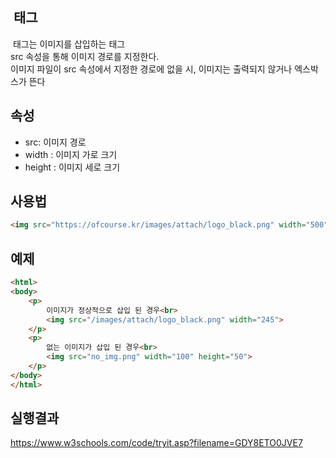 <img> 태그
------------------
<img> 태그는 이미지를 삽입하는 태그
<br>
src 속성을 통해 이미지 경로를 지정한다.
<br>
이미지 파일이 src 속성에서 지정한 경로에 없을 시, 이미지는 출력되지 않거나 엑스박스가 뜬다


속성
----------------
- src: 이미지 경로
- width : 이미지 가로 크기
- height : 이미지 세로 크기


사용법
-----------------
```html
<img src="https://ofcourse.kr/images/attach/logo_black.png" width="500" height="300">
```


예제
-------------------
```html
<html>
<body>
	<p>
		이미지가 정상적으로 삽입 된 경우<br>
		<img src="/images/attach/logo_black.png" width="245">
	</p>	
	<p>
		없는 이미지가 삽입 된 경우<br>
		<img src="no_img.png" width="100" height="50">
	</p>
</body>
</html>
```
실행결과
--------------------
https://www.w3schools.com/code/tryit.asp?filename=GDY8ETO0JVE7
